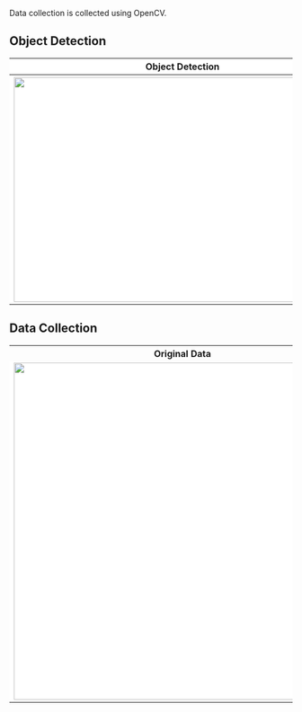 Data collection is collected using OpenCV.

<h2>Object Detection</h2>


<table>
  <tr>
    <th colspan="2" style="background-color:#FFFFFF">Object Detection</th>
  </tr>
  <tr>
    <th colspan="2" style="background-color:#FFFFFF"><img src="https://user-images.githubusercontent.com/97990136/162030617-fe1cb8a4-8ad7-4b20-8a5d-7775bc31db11.gif" width="600" height="400" align="center"/></th>
   
  </tr>
</table>


<h2>Data Collection</h2>

<table>
  <tr>
    <th>Original Data</th>
    <th>Augmented Data</th>
  </tr>
  <tr>
    <td style="background-color:#FFFFFF"><img src="https://user-images.githubusercontent.com/97990136/160792466-6f5a3c98-7af0-46eb-999d-1ae603d12c46.jpg" width="600" height="600" align="center"/></td>
    <td style="background-color:#FFFFFF"><img src="https://user-images.githubusercontent.com/97990136/160792251-b872c935-836d-49a2-9856-182de7f4a200.jpg" width="600" height="600" align="center"/></td
  </tr>
</table>


